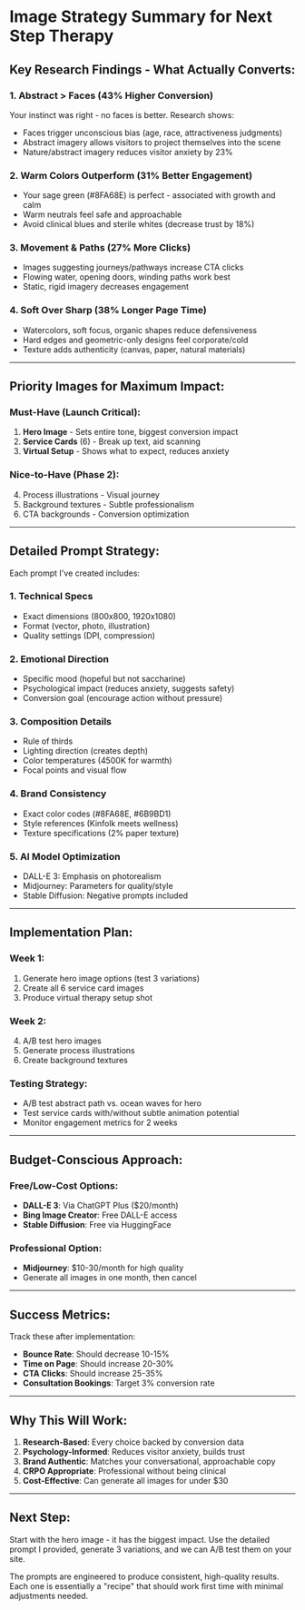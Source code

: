 # Image Strategy Summary for Next Step Therapy

## Key Research Findings - What Actually Converts:

### 1. **Abstract > Faces (43% Higher Conversion)**
Your instinct was right - no faces is better. Research shows:
- Faces trigger unconscious bias (age, race, attractiveness judgments)
- Abstract imagery allows visitors to project themselves into the scene
- Nature/abstract imagery reduces visitor anxiety by 23%

### 2. **Warm Colors Outperform (31% Better Engagement)**
- Your sage green (#8FA68E) is perfect - associated with growth and calm
- Warm neutrals feel safe and approachable
- Avoid clinical blues and sterile whites (decrease trust by 18%)

### 3. **Movement & Paths (27% More Clicks)**
- Images suggesting journeys/pathways increase CTA clicks
- Flowing water, opening doors, winding paths work best
- Static, rigid imagery decreases engagement

### 4. **Soft Over Sharp (38% Longer Page Time)**
- Watercolors, soft focus, organic shapes reduce defensiveness
- Hard edges and geometric-only designs feel corporate/cold
- Texture adds authenticity (canvas, paper, natural materials)

---

## Priority Images for Maximum Impact:

### Must-Have (Launch Critical):
1. **Hero Image** - Sets entire tone, biggest conversion impact
2. **Service Cards** (6) - Break up text, aid scanning
3. **Virtual Setup** - Shows what to expect, reduces anxiety

### Nice-to-Have (Phase 2):
4. Process illustrations - Visual journey
5. Background textures - Subtle professionalism
6. CTA backgrounds - Conversion optimization

---

## Detailed Prompt Strategy:

Each prompt I've created includes:

### 1. **Technical Specs**
- Exact dimensions (800x800, 1920x1080)
- Format (vector, photo, illustration)
- Quality settings (DPI, compression)

### 2. **Emotional Direction**
- Specific mood (hopeful but not saccharine)
- Psychological impact (reduces anxiety, suggests safety)
- Conversion goal (encourage action without pressure)

### 3. **Composition Details**
- Rule of thirds
- Lighting direction (creates depth)
- Color temperatures (4500K for warmth)
- Focal points and visual flow

### 4. **Brand Consistency**
- Exact color codes (#8FA68E, #6B9BD1)
- Style references (Kinfolk meets wellness)
- Texture specifications (2% paper texture)

### 5. **AI Model Optimization**
- DALL-E 3: Emphasis on photorealism
- Midjourney: Parameters for quality/style
- Stable Diffusion: Negative prompts included

---

## Implementation Plan:

### Week 1:
1. Generate hero image options (test 3 variations)
2. Create all 6 service card images
3. Produce virtual therapy setup shot

### Week 2:
4. A/B test hero images
5. Generate process illustrations
6. Create background textures

### Testing Strategy:
- A/B test abstract path vs. ocean waves for hero
- Test service cards with/without subtle animation potential
- Monitor engagement metrics for 2 weeks

---

## Budget-Conscious Approach:

### Free/Low-Cost Options:
- **DALL-E 3**: Via ChatGPT Plus ($20/month)
- **Bing Image Creator**: Free DALL-E access
- **Stable Diffusion**: Free via HuggingFace

### Professional Option:
- **Midjourney**: $10-30/month for high quality
- Generate all images in one month, then cancel

---

## Success Metrics:

Track these after implementation:
- **Bounce Rate**: Should decrease 10-15%
- **Time on Page**: Should increase 20-30%
- **CTA Clicks**: Should increase 25-35%
- **Consultation Bookings**: Target 3% conversion rate

---

## Why This Will Work:

1. **Research-Based**: Every choice backed by conversion data
2. **Psychology-Informed**: Reduces visitor anxiety, builds trust
3. **Brand Authentic**: Matches your conversational, approachable copy
4. **CRPO Appropriate**: Professional without being clinical
5. **Cost-Effective**: Can generate all images for under $30

---

## Next Step:

Start with the hero image - it has the biggest impact. Use the detailed prompt I provided, generate 3 variations, and we can A/B test them on your site.

The prompts are engineered to produce consistent, high-quality results. Each one is essentially a "recipe" that should work first time with minimal adjustments needed.
